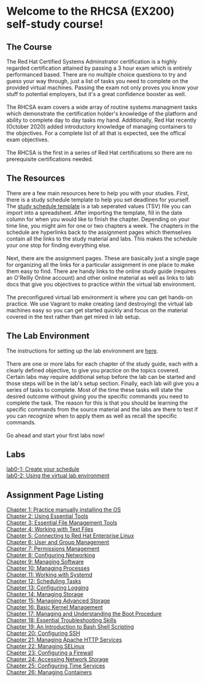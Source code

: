 # Welcome to the RHCSA (EX200) self-study course!

## The Course
The Red Hat Certified Systems Adminstrator certification is a highly regarded certification attained by passing a 3 hour exam which is entirely performanced based.  There are no multiple choice questions to try and guess your way through, just a list of tasks you need to complete on the provided virtual machines.  Passing the exam not only proves you know your stuff to potential employers, but it's a great confidence booster as well.</br></br>
The RHCSA exam covers a wide array of routine systems managment tasks which demonstrate the certification holder's knowledge of the platform and ability to complete day to day tasks my hand.  Additionally, Red Hat recently (October 2020) added introductory knowledge of managing containers to the objectives.  For a complete list of all that is expected, see the offical exam objectives.</br></br>
The RHCSA is the first in a series of Red Hat certifications so there are no prerequisite certifications needed.


## The Resources
There are a few main resources here to help you with your studies.  First, there is a study schedule template to help you set deadlines for yourself.  The [study schedule template](https://raw.githubusercontent.com/dmbrownlee/demo/main/rhcsa/labfiles/rhcsa-schedule-template.tsv) is a tab seperated values (TSV) file you can import into a spreadsheet.  After importing the template, fill in the date column for when you would like to finish the chapter.  Depending on your time line, you might aim for one or two chapters a week.  The chapters in the schedule are hyperlinks back to the assignment pages which themselves contain all the links to the study material and labs.  This makes the schedule your one stop for finding everything else.</br></br>
Next, there are the assignment pages.  These are basically just a single page for organizing all the links for a particular assignment in one place to make them easy to find.  There are handy links to the online study guide (requires an O'Reilly Online account) and other online material as well as links to lab docs that give you objectives to practice within the virtual lab environment.</br></br>
The preconfigured virtual lab environment is where you can get hands-on practice.  We use Vagrant to make creating (and destroying) the virtual lab machines easy so you can get started quickly and focus on the material covered in the text rather than get mired in lab setup.


## The Lab Environment
The instructions for setting up the lab environment are [here](../README.md).</br></br>
There are one or more labs for each chapter of the study guide, each with a clearly defined objective, to give you practice on the topics covered.  Certain labs may require additional setup before the lab can be started and those steps will be in the lab's setup section.  Finally, each lab will give you a series of tasks to complete.  Most of the time these tasks will state the desired outcome without giving you the specific commands you need to complete the task.  The reason for this is that you should be learning the specific commands from the source material and the labs are there to test if you can recognize when to apply them as well as recall the specific commands.</br></br>
Go ahead and start your first labs now!


## Labs
[lab0-1: Create your schedule](chapter0/lab0-1.md)</br>
[lab0-2: Using the virtual lab environment](chapter0/lab0-2.md)</br>

## Assignment Page Listing
[Chapter 1: Practice manually installing the OS](chapter1/README.md)</br>
[Chapter 2: Using Essential Tools](chapter2/README.md)</br>
[Chapter 3: Essential File Management Tools](chapter3/README.md)</br>
[Chapter 4: Working with Text Files](chapter4/README.md)</br>
[Chapter 5: Connecting to Red Hat Enterprise Linux](chapter5/README.md)</br>
[Chapter 6: User and Group Management](chapter6/README.md)</br>
[Chapter 7: Permissions Management](chapter7/README.md)</br>
[Chapter 8: Configuring Networking](chapter8/README.md)</br>
[Chapter 9: Managing Software](chapter9/README.md)</br>
[Chapter 10: Managing Processes](chapter10/README.md)</br>
[Chapter 11: Working with Systemd](chapter11/README.md)</br>
[Chapter 12: Scheduling Tasks](chapter12/README.md)</br>
[Chapter 13: Configuring Logging](chapter13/README.md)</br>
[Chapter 14: Managing Storage](chapter14/README.md)</br>
[Chapter 15: Managing Advanced Storage](chapter15/README.md)</br>
[Chapter 16: Basic Kernel Management](chapter16/README.md)</br>
[Chapter 17: Managing and Understanding the Boot Procedure](chapter17/README.md)</br>
[Chapter 18: Essential Troubleshooting Skills](chapter18/README.md)</br>
[Chapter 19: An Introduction to Bash Shell Scripting](chapter19/README.md)</br>
[Chapter 20: Configuring SSH](chapter20/README.md)</br>
[Chapter 21: Managing Apache HTTP Services](chapter21/README.md)</br>
[Chapter 22: Managing SELinux](chapter22/README.md)</br>
[Chapter 23: Configuring a Firewall](chapter23/README.md)</br>
[Chapter 24: Accessing Network Storage](chapter24/README.md)</br>
[Chapter 25: Configuring Time Services](chapter25/README.md)</br>
[Chapter 26: Managing Containers](chapter26/README.md)</br>
